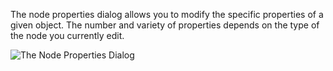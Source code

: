 The node properties dialog allows you to modify the specific properties of a given object. The number and variety of properties depends on the type of the node you currently edit.

<img src="/node_properties.png_thumb_300x193" class="zoomable" alt="The Node Properties Dialog" />
